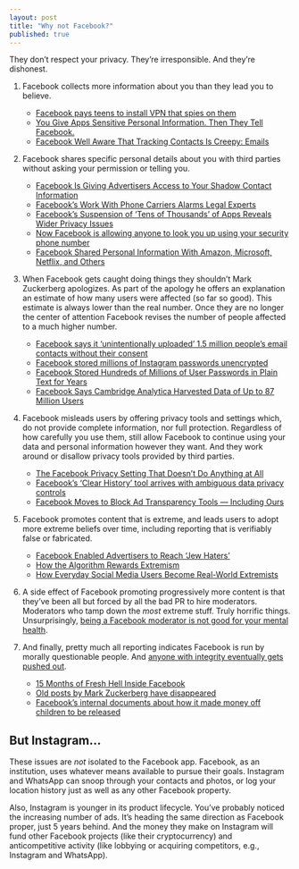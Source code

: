 ```yaml
---
layout: post
title: "Why not Facebook?"
published: true
---
```


They don’t respect your privacy. They’re irresponsible. And they’re dishonest.

1. Facebook collects more information about you than they lead you to believe.

	- [Facebook pays teens to install VPN that spies on them](https://techcrunch.com/2019/01/29/facebook-project-atlas/)
	- [You Give Apps Sensitive Personal Information. Then They Tell Facebook.](https://www.wsj.com/articles/you-give-apps-sensitive-personal-information-then-they-tell-facebook-11550851636)
	- [Facebook Well Aware That Tracking Contacts Is Creepy: Emails](https://gizmodo.com/facebook-was-fully-aware-that-tracking-who-people-call-1830884585/amp)

2. Facebook shares specific personal details about you with third parties without asking your permission or telling you. 

	- [Facebook Is Giving Advertisers Access to Your Shadow Contact Information](https://gizmodo.com/facebook-is-giving-advertisers-access-to-your-shadow-co-1828476051)
	- [Facebook’s Work With Phone Carriers Alarms Legal Experts](https://theintercept.com/2019/05/20/facebook-data-phone-carriers-ads-credit-score/)
	- [Facebook’s Suspension of ‘Tens of Thousands’ of Apps Reveals Wider Privacy Issues](https://www.nytimes.com/2019/09/20/technology/facebook-data-privacy-suspension.html)
	- [Now Facebook is allowing anyone to look you up using your security phone number](https://www.fastcompany.com/90314763/now-facebook-is-allowing-anyone-to-look-you-up-using-your-security-phone-number)
	- [Facebook Shared Personal Information With Amazon, Microsoft, Netflix, and Others](https://daringfireball.net/linked/2018/12/19/facebook-microsoft-amazon)

3. When Facebook gets caught doing things they shouldn’t Mark Zuckerberg apologizes. As part of the apology he offers an explanation an estimate of how many users were affected (so far so good). This estimate is always lower than the real number. Once they are no longer the center of attention Facebook revises the number of people affected to a much higher number.

	- [Facebook says it ‘unintentionally uploaded’ 1.5 million people’s email contacts without their consent](https://www.businessinsider.in/Facebook-says-it-unintentionally-uploaded-1-5-million-peoples-email-contacts-without-their-consent/articleshow/68930320.cms)
	- [Facebook stored millions of Instagram passwords unencrypted](https://www.recode.net/2019/4/18/18485528/facebook-instagram-passwords-stored-unencrypted-security-issue)
	- [Facebook Stored Hundreds of Millions of User Passwords in Plain Text for Years](https://krebsonsecurity.com/2019/03/facebook-stored-hundreds-of-millions-of-user-passwords-in-plain-text-for-years/)
	- [Facebook Says Cambridge Analytica Harvested Data of Up to 87 Million Users](https://www.nytimes.com/2018/04/04/technology/mark-zuckerberg-testify-congress.html)

4. Facebook misleads users by offering privacy tools and settings which, do not provide complete information, nor full protection. Regardless of how carefully you use them, still allow Facebook to continue using your data and personal information however they want. And they work around or disallow privacy tools provided by third parties.

	- [The Facebook Privacy Setting That Doesn’t Do Anything at All](https://www.wired.com/story/facebook-privacy-setting-doesnt-do-anything/)
	- [Facebook’s ‘Clear History’ tool arrives with ambiguous data privacy controls](https://www.washingtonpost.com/technology/2019/08/20/facebook-unveils-long-promised-tool-remove-data-it-receives-third-party-apps-websites/)
	- [Facebook Moves to Block Ad Transparency Tools — Including Ours](https://www.propublica.org/article/facebook-blocks-ad-transparency-tools)

5. Facebook promotes content that is extreme, and leads users to adopt more extreme beliefs over time, including reporting that is verifiably false or fabricated.

	- [Facebook Enabled Advertisers to Reach ‘Jew Haters’](https://www.propublica.org/article/facebook-enabled-advertisers-to-reach-jew-haters)
	- [How the Algorithm Rewards Extremism](https://lithub.com/how-the-algorithm-rewards-extremism/)
	- [How Everyday Social Media Users Become Real-World Extremists](https://www.nytimes.com/2018/04/25/world/asia/facebook-extremism.html)

6. A side effect of Facebook promoting progressively more content is that they’ve been all but forced by all the bad PR to hire moderators. Moderators who tamp down the _most_ extreme stuff. Truly horrific things. Unsurprisingly, [being a Facebook moderator is not good for your mental health](https://www.theverge.com/2019/2/25/18229714/cognizant-facebook-content-moderator-interviews-trauma-working-conditions-arizona).

7. And finally, pretty much all reporting indicates Facebook is run by morally questionable people. And [anyone with integrity eventually gets pushed out](https://www.nytimes.com/2018/03/19/technology/facebook-alex-stamos.html).

	- [15 Months of Fresh Hell Inside Facebook](https://www.wired.com/story/facebook-mark-zuckerberg-15-months-of-fresh-hell/)
	- [Old posts by Mark Zuckerberg have disappeared](https://www.businessinsider.com/facebook-old-posts-mark-zuckerberg-disappeared-2019-3)
	- [Facebook’s internal documents about how it made money off children to be released](https://www.revealnews.org/blog/a-judge-unsealed-a-trove-of-internal-facebook-documents-following-our-legal-action/)

## But Instagram…

These issues are _not_ isolated to the Facebook app. Facebook, as an institution, uses whatever means available to pursue their goals. Instagram and WhatsApp can snoop through your contacts and photos, or log your location history just as well as any other Facebook property.

Also, Instagram is younger in its product lifecycle. You’ve probably noticed the increasing number of ads. It’s heading the same direction as Facebook proper, just 5 years behind. And the money they make on Instagram will fund other Facebook projects (like their cryptocurrency) and anticompetitive activity (like lobbying or acquiring competitors, e.g., Instagram and WhatsApp).
